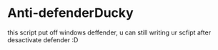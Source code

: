 # Anti-defenderDucky
this script put off windows deffender,  u can still writing ur scfipt after desactivate defender :D

